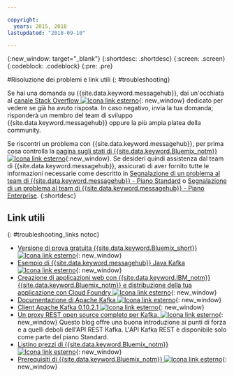 ```yaml
---

copyright:
  years: 2015, 2018
lastupdated: "2018-09-10"

---
```


{:new_window: target="_blank"}
{:shortdesc: .shortdesc}
{:screen: .screen}
{:codeblock: .codeblock}
{:pre: .pre}



#Risoluzione dei problemi e link utili
{: #troubleshooting}

Se hai una domanda su {{site.data.keyword.messagehub}}, dai un'occhiata al
[canale Stack Overflow ![Icona link esterno](../../icons/launch-glyph.svg "Icona link esterno")](http://stackoverflow.com/questions/tagged/message-hub){: new_window} dedicato per vedere se già ha avuto risposta.
In caso negativo, invia la tua domanda; risponderà un membro del team di sviluppo {{site.data.keyword.messagehub}} oppure la più ampia platea della community.

Se riscontri un problema con {{site.data.keyword.messagehub}}, per prima cosa controlla la [pagina sugli stati di {{site.data.keyword.Bluemix_notm}}  ![Icona link esterno](../../icons/launch-glyph.svg "Icona link esterno")](https://console.bluemix.net/status){:new_window}. Se desideri quindi assistenza dal team
di {{site.data.keyword.messagehub}}, assicurati di aver fornito tutte le informazioni necessarie come descritto in [Segnalazione di un problema al team di {{site.data.keyword.messagehub}} - Piano Standard](/docs/services/EventStreams/eventstreams109.html) o [Segnalazione di un problema al team di {{site.data.keyword.messagehub}} - Piano Enterprise](/docs/services/EventStreams/eventstreams125.html).
{:shortdesc}

## Link utili
{: #troubleshooting_links notoc}

*  [Versione di prova gratuita {{site.data.keyword.Bluemix_short}} ![Icona link esterno](../../icons/launch-glyph.svg "Icona link esterno")](https://apps.admin.ibmcloud.com/manage/trial/bluemix.html){: new_window}
*  [Esempio di {{site.data.keyword.messagehub}} Java Kafka ![Icona link esterno](../../icons/launch-glyph.svg "Icona link esterno")](https://github.com/ibm-messaging/event-streams-samples/tree/master/kafka-java-console-sample){: new_window}
*  [Creazione di applicazioni web con {{site.data.keyword.IBM_notm}} {{site.data.keyword.Bluemix_notm}} e distribuzione della tua
   applicazione con Cloud Foundry ![Icona link esterno](../../icons/launch-glyph.svg "Icona link esterno")](http://www.ng.bluemix.net/docs/starters/install_cli.html){: new_window}
*  [Documentazione di Apache Kafka ![Icona link esterno](../../icons/launch-glyph.svg "Icona link esterno")](http://kafka.apache.org/documentation.html){: new_window}
*  [Client Apache Kafka 0.10.2.1 ![Icona link esterno](../../icons/launch-glyph.svg "Icona link esterno")](http://kafka.apache.org/0102/javadoc/index.html){: new_window}
*  [Un proxy REST open source completo per Kafka. ![Icona link esterno](../../icons/launch-glyph.svg "Icona link esterno")](http://www.confluent.io/blog/a-comprehensive-open-source-rest-proxy-for-kafka/){: new_window} 
	Questo blog offre una buona introduzione ai punti di forza e a quelli deboli dell'API REST Kafka. L'API Kafka REST è disponibile solo come parte del piano Standard.
*  [Listino prezzi di {{site.data.keyword.Bluemix_notm}} ![Icona link esterno](../../icons/launch-glyph.svg "Icona link esterno")](https://www.ng.bluemix.net/#/pricing){: new_window}
*  [Prerequisiti di {{site.data.keyword.Bluemix_notm}} ![Icona link esterno](../../icons/launch-glyph.svg "Icona link esterno")](https://developer.ibm.com/bluemix/support/#prereqs/){: new_window}

